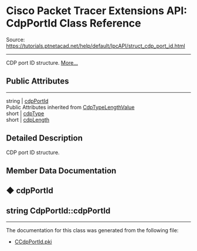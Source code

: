 # Cisco Packet Tracer Extensions API: CdpPortId Class Reference

Source: https://tutorials.ptnetacad.net/help/default/IpcAPI/struct_cdp_port_id.html

---

CDP port ID structure. [More...](struct_cdp_port_id.html#details)

##  Public Attributes  
  
---  
string | [cdpPortId](struct_cdp_port_id.html#a39a38551dc6a2275e7d59ae6a4d4d48a)  
Public Attributes inherited from [CdpTypeLengthValue](struct_cdp_type_length_value.html)  
short | [cdpType](struct_cdp_type_length_value.html#ae75bf0f347d03d77631fd1071fd220f4)  
short | [cdpLength](struct_cdp_type_length_value.html#a34f72e72699cee26798efff0418ed518)  
  
## Detailed Description

CDP port ID structure. 

## Member Data Documentation

## ◆ cdpPortId

string CdpPortId::cdpPortId  
---  
  
* * *

The documentation for this class was generated from the following file:

  * [CCdpPortId.pki](_c_cdp_port_id_8pki.html)



